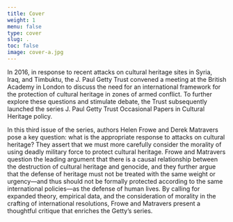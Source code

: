 ```yaml
---
title: Cover
weight: 1
menu: false
type: cover
slug: .
toc: false
image: cover-a.jpg
---
```


In 2016, in response to recent attacks on cultural heritage sites in Syria, Iraq, and Timbuktu, the J. Paul Getty Trust convened a meeting at the British Academy in London to discuss the need for an international framework for the protection of cultural heritage in zones of armed conflict. To further explore these questions and stimulate debate, the Trust subsequently launched the series J. Paul Getty Trust Occasional Papers in Cultural Heritage policy.
 
In this third issue of the series, authors Helen Frowe and Derek Matravers pose a key question: what is the appropriate response to attacks on cultural heritage? They assert that we must more carefully consider the morality of using deadly military force to protect cultural heritage. Frowe and Matravers question the leading argument that there is a causal relationship between the destruction of cultural heritage and genocide, and they further argue that the defense of heritage must not be treated with the same weight or urgency—and thus should not be formally protected according to the same international policies—as the defense of human lives. By calling for expanded theory, empirical data, and the consideration of morality in the crafting of international resolutions, Frowe and Matravers present a thoughtful critique that enriches the Getty’s series.